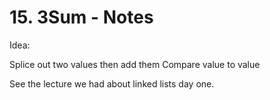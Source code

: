 # 15. 3Sum - Notes

Idea:

Splice out two values then add them
Compare value to value

See the lecture we had about linked lists day one.

